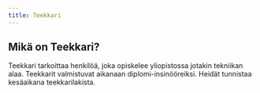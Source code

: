```yaml
---
title: Teekkari
---
```

## Mikä on Teekkari?  
Teekkari tarkoittaa henkilöä, joka opiskelee yliopistossa jotakin tekniikan alaa. Teekkarit valmistuvat aikanaan diplomi-insinööreiksi. Heidät tunnistaa kesäaikana teekkarilakista.
